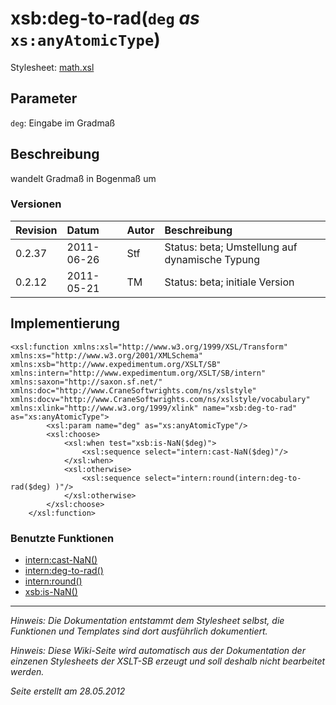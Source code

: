 # xsb:deg-to-rad(`deg` _as_ `xs:anyAtomicType`) #

Stylesheet: [math.xsl](http://code.google.com/p/xslt-sb/source/browse/trunk/xslt-sb/math.xsl)

## Parameter ##
`deg`: Eingabe im Gradmaß



## Beschreibung ##
wandelt Gradmaß in Bogenmaß um

### Versionen ###
| Revision | Datum | Autor | Beschreibung |
|:---------|:------|:------|:-------------|
| 0.2.37 | 2011-06-26 | Stf |   Status: beta;   Umstellung auf dynamische Typung   |
| 0.2.12 | 2011-05-21 | TM |   Status: beta;   initiale Version   |


## Implementierung ##
```
<xsl:function xmlns:xsl="http://www.w3.org/1999/XSL/Transform" xmlns:xs="http://www.w3.org/2001/XMLSchema" xmlns:xsb="http://www.expedimentum.org/XSLT/SB" xmlns:intern="http://www.expedimentum.org/XSLT/SB/intern" xmlns:saxon="http://saxon.sf.net/" xmlns:doc="http://www.CraneSoftwrights.com/ns/xslstyle" xmlns:docv="http://www.CraneSoftwrights.com/ns/xslstyle/vocabulary" xmlns:xlink="http://www.w3.org/1999/xlink" name="xsb:deg-to-rad" as="xs:anyAtomicType">
		<xsl:param name="deg" as="xs:anyAtomicType"/>
		<xsl:choose>
			<xsl:when test="xsb:is-NaN($deg)">
				<xsl:sequence select="intern:cast-NaN($deg)"/>
			</xsl:when>
			<xsl:otherwise>
				<xsl:sequence select="intern:round(intern:deg-to-rad($deg) )"/>
			</xsl:otherwise>
		</xsl:choose>
	</xsl:function>
```

### Benutzte Funktionen ###
  * [intern:cast-NaN()](intern_cast_NaN.md)
  * [intern:deg-to-rad()](intern_deg_to_rad.md)
  * [intern:round()](intern_round.md)
  * [xsb:is-NaN()](xsb_is_NaN.md)


---


_Hinweis: Die Dokumentation entstammt dem Stylesheet selbst, die Funktionen und Templates sind dort ausführlich dokumentiert._

_Hinweis: Diese Wiki-Seite wird automatisch aus der Dokumentation der einzenen Stylesheets der XSLT-SB erzeugt und soll deshalb nicht bearbeitet werden._

_Seite erstellt am 28.05.2012_
